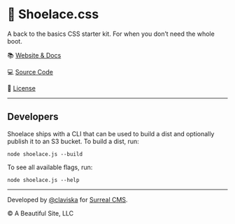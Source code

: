 # 👟 Shoelace.css

A back to the basics CSS starter kit. For when you don’t need the whole boot.

📚 [Website & Docs](https://shoelace.style)

💻 [Source Code](https://github.com/claviska/shoelace-css)

🚛 [License](LICENSE.md)

---

## Developers

Shoelace ships with a CLI that can be used to build a dist and optionally publish it to an S3 bucket. To build a dist, run:

```
node shoelace.js --build
```

To see all available flags, run:

```
node shoelace.js --help
```

---

Developed by [@claviska](https://twitter.com/claviska) for [Surreal CMS](https://www.surrealcms.com/).

&copy; A Beautiful Site, LLC
